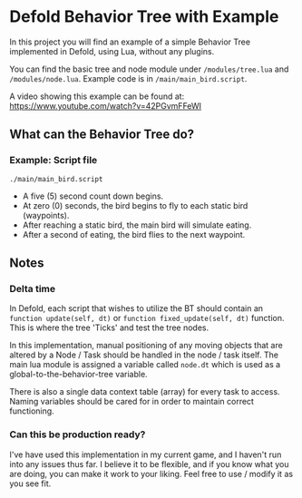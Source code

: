 # Defold Behavior Tree with Example

In this project you will find an example of a simple Behavior Tree implemented in Defold, using Lua, without any plugins.

You can find the basic tree and node module under `/modules/tree.lua` and `/modules/node.lua`. Example code is in `/main/main_bird.script`.

A video showing this example can be found at: https://www.youtube.com/watch?v=42PGvmFFeWI


## What can the Behavior Tree do?

### Example: Script file
`./main/main_bird.script`
- A five (5) second count down begins.
- At zero (0) seconds, the bird begins to fly to each static bird (waypoints).
- After reaching a static bird, the main bird will simulate eating.
- After a second of eating, the bird flies to the next waypoint.

## Notes

### Delta time

In Defold, each script that wishes to utilize the BT should contain an `function update(self, dt)` or `function fixed_update(self, dt)` function. This is where the tree 'Ticks' and test the tree nodes.

In this implementation, manual positioning of any moving objects that are altered by a Node / Task should be handled in the node / task itself. The main lua module is assigned a variable called `node.dt`
which is used as a global-to-the-behavior-tree variable.

There is also a single data context table (array) for every task to access. Naming variables should be cared for in order to maintain correct functioning. 


### Can this be production ready?

I've have used this implementation in my current game, and I haven't run into any issues thus far. I believe it to be flexible, and if you know what you are doing, 
you can make it work to your liking. Feel free to use / modify it as you see fit.

